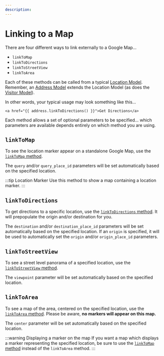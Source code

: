 ```yaml
---
description:
---
```


# Linking to a Map

There are four different ways to link externally to a Google Map...

 - `linkToMap`
 - `linkToDirections`
 - `linkToStreetView`
 - `linkToArea`

Each of these methods can be called from a typical [Location Model](/models/location-model/). Remember, an [Address Model](/models/address-model/) extends the Location Model (as does the [Visitor Model](/models/visitor-model/)).

In other words, your typical usage may look something like this...

```twig
<a href="{{ address.linkToDirections() }}">Get Directions</a>
```

Each method allows a set of optional parameters to be specified... which parameters are available depends entirely on which method you are using.

## `linkToMap`

To see the location marker appear on a standalone Google Map, use the [`linkToMap` method](/models/location-model/#linktomap-parameters).

The `query` and/or `query_place_id` parameters will be set automatically based on the specified location.

:::tip Location Marker
Use this method to show a map containing a location marker.
:::

## `linkToDirections`

To get directions to a specific location, use the [`linkToDirections` method](/models/location-model/#linktodirections-parameters-origin-null). It will prepopulate the origin and/or destination for you.

The `destination` and/or `destination_place_id` parameters will be set automatically based on the specified location. If an `origin` is specified, it will be used to automatically set the `origin` and/or `origin_place_id` parameters.

## `linkToStreetView`

To see a street level panorama of a specified location, use the [`linkToStreetView` method](/models/location-model/#linktostreetview-parameters).

The `viewpoint` parameter will be set automatically based on the specified location.

## `linkToArea`

To see a map of the area, centered on the specified location, use the [`linkToArea` method](/models/location-model/#linktoarea-parameters). Please be aware, **no markers will appear on this map.**

The `center` parameter will be set automatically based on the specified location.

:::warning Displaying a marker on the map
If you want a map which displays a marker representing the specified location, be sure to use the [`linkToMap` method](#linktomap) instead of the `linkToArea` method.
:::
